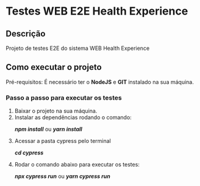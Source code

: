 <h1>Testes WEB E2E Health Experience</h1>

<h2>Descrição</h2>
Projeto de testes E2E do sistema WEB Health Experience

<h2>Como executar o projeto</h2>
Pré-requisitos: É necessário ter o <b>NodeJS</b> e <b>GIT</b> instalado na sua máquina.

<h3>Passo a passo para executar os testes</h3>
<ol>
    <li>Baixar o projeto na sua máquina.</li>
    <li>Instalar as dependências rodando o comando: </li>
        <p><b><i>npm install</i></b> ou <b><i>yarn install</i></b> </p>
    <li>Acessar a pasta cypress pelo terminal</li>
    <p><i><b>cd cypress</b></i></p>
    <li>Rodar o comando abaixo para executar os testes:</li>
    <p><i><b>npx cypress run</i></b> ou <b><i>yarn cypress run</i></b></p>
</ol>
